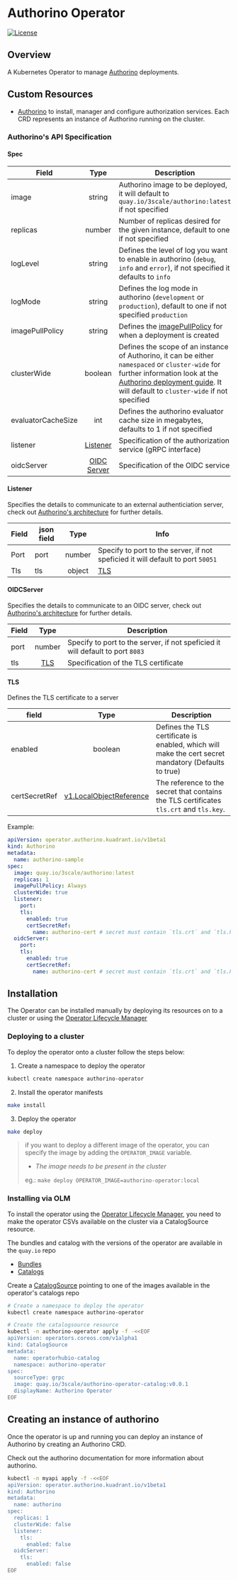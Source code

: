 # Authorino Operator

[![License](https://img.shields.io/badge/license-Apache--2.0-blue.svg)](http://www.apache.org/licenses/LICENSE-2.0)

## Overview

A Kubernetes Operator to manage [Authorino](https://github.com/Kuadrant/authorino) deployments.

## Custom Resources

* [Authorino](https://github.com/Kuadrant/authorino-operator/blob/3592a17868250de7079f26584059d09bbb51ff70/config/crd/bases/operator.authorino.kuadrant.io_authorinos.yaml) to install, manager and configure authorization services. Each CRD represents an instance of Authorino running on the cluster.

### Authorino's API Specification

#### Spec

| Field | Type | Description |
|----------|:----:|---------|
| image    | string | Authorino image to be deployed, it will default to `quay.io/3scale/authorino:latest` if not specified |
| replicas | number | Number of replicas desired for the given instance, default to one if not specified |
| logLevel | string | Defines the level of log you want to enable in authorino (`debug`, `info` and `error`), if not specified it defaults to `info` |
| logMode | string | Defines the log mode in authorino (`development` or `production`), default to one if not specified `production` |
| imagePullPolicy | string | Defines the [imagePullPolicy](https://kubernetes.io/docs/concepts/containers/images/) for when a deployment is created  |
| clusterWide | boolean | Defines the scope of an instance of Authorino, it can be either `namespaced` or `cluster-wide` for further information look at the [Authorino deployment guide](https://github.com/Kuadrant/authorino/blob/main/docs/deploy.md#5-deploy-authorino-instances). It will default to `cluster-wide` if not specified |
| evaluatorCacheSize | int | Defines the authorino evaluator cache size in megabytes, defaults to 1 if not specified  |
| listener | [Listener](#listener)  | Specification of the authorization service (gRPC interface) |
| oidcServer | [OIDC Server](#oidcserver) | Specification of the OIDC service |

#### Listener

Specifies the details to communicate to an external authenticiation server, check out [Authorino's architecture](https://github.com/Kuadrant/authorino/blob/main/docs/architecture.md) for further details.

| Field | json field | Type | Info  |
|----------|---------|:----:|---------|
| Port     | port | number | Specify to port to the server, if not speficied it will default to port `50051` |
| Tls     | tls | object | [TLS](#tls) |

#### OIDCServer

Specifies the details to communicate to an OIDC server, check out [Authorino's architecture](https://github.com/Kuadrant/authorino/blob/main/docs/architecture.md) for further details.

| Field | Type | Description  |
|----------|:----:|---------|
| port | number | Specify to port to the server, if not speficied it will default to port `8083` |
| tls | [TLS](#tls) | Specification of the TLS certificate |

#### TLS 

Defines the TLS certificate to a server

| field | Type | Description  |
|----------|:----:|---------|
| enabled | boolean | Defines the TLS certificate is enabled, which will make the cert secret mandatory (Defaults to true) |
| certSecretRef   | [v1.LocalObjectReference](https://v1-15.docs.kubernetes.io/docs/reference/generated/kubernetes-api/v1.15/#localobjectreference-v1-core) | The reference to the secret that contains the TLS certificates `tls.crt` and `tls.key`.|

Example:
```yaml
apiVersion: operator.authorino.kuadrant.io/v1beta1
kind: Authorino
metadata:
  name: authorino-sample
spec:
  image: quay.io/3scale/authorino:latest
  replicas: 1
  imagePullPolicy: Always
  clusterWide: true
  listener:
    port: 
    tls:
      enabled: true
      certSecretRef:
        name: authorino-cert # secret must contain `tls.crt` and `tls.key` entries
  oidcServer:
    port:
    tls:
      enabled: true 
      certSecretRef: 
        name: authorino-cert # secret must contain `tls.crt` and `tls.key` entries
```

## Installation

The Operator can be installed manually by deploying its resources on to a cluster or using the [Operator Lifecycle Manager](https://olm.operatorframework.io/)


### Deploying to a cluster

To deploy the operator onto a cluster follow the steps below:

1) Create a namespace to deploy the operator
```bash
kubectl create namespace authorino-operator
```

2) Install the operator manifests
```bash
make install
```
3) Deploy the operator 
```bash
make deploy
```

> if you want to deploy a different image of the operator, you can specify the image by adding the `OPERATOR_IMAGE` variable.
>
> * _The image needs to be present in the cluster_
>
> eg.: `make deploy OPERATOR_IMAGE=authorino-operator:local`

### Installing via OLM

To install the operator using the [Operator Lifecycle Manager](https://olm.operatorframework.io/), you need to make the operator CSVs available on the cluster via a CatalogSource resource. 

The bundles and catalog with the versions of the operator are available in the `quay.io` repo 

* [Bundles](https://quay.io/repository/3scale/authorino-operator-bundle)
* [Catalogs](https://quay.io/repository/3scale/authorino-operator-catalog)

Create a [CatalogSource](https://olm.operatorframework.io/docs/concepts/crds/catalogsource/) pointing to one of the images available in the operator's catalogs repo 

```bash
# Create a namespace to deploy the operator
kubectl create namespace authorino-operator

# Create the catalogsource resource
kubectl -n authorino-operator apply -f -<<EOF
apiVersion: operators.coreos.com/v1alpha1
kind: CatalogSource
metadata:
  name: operatorhubio-catalog
  namespace: authorino-operator
spec:
  sourceType: grpc
  image: quay.io/3scale/authorino-operator-catalog:v0.0.1
  displayName: Authorino Operator
EOF
```

## Creating an instance of authorino

Once the operator is up and running you can deploy an instance of Authorino by creating an Authorino CRD.

Check out the authorino documentation for more information about authorino.

```bash
kubectl -n myapi apply -f -<<EOF
apiVersion: operator.authorino.kuadrant.io/v1beta1
kind: Authorino
metadata:
  name: authorino
spec:
  replicas: 1
  clusterWide: false
  listener:
    tls:
      enabled: false
  oidcServer:
    tls:
      enabled: false
EOF
```


